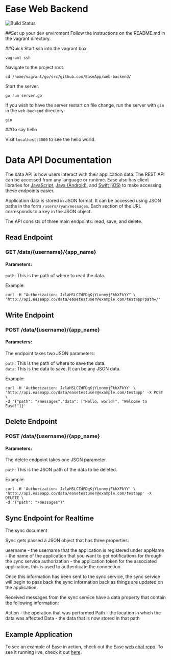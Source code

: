 # Ease Web Backend

![Build Status](https://travis-ci.org/EaseApp/web-backend.svg?branch=master)

##Set up your dev enviroment
Follow the instructions on the README.md in the vagrant directory.

##Quick Start
ssh into the vagrant box.

`vagrant ssh`

Navigate to the project root.

`cd /home/vagrant/go/src/github.com/EaseApp/web-backend/`

Start the server.

`go run server.go`

If you wish to have the server restart on file change, run the server with `gin` in the `web-backend` directory:  

`gin`


##Go say hello

Visit `localhost:3000` to see the hello world.

# Data API Documentation

The data API is how users interact with their application data.  The REST API can be accessed from any language or runtime.  Ease also has client libraries for [JavaScript](https://github.com/EaseApp/javascript-client), [Java (Android)](https://github.com/EaseApp/java-client), and [Swift (iOS)](https://github.com/EaseApp/ios-client) to make accessing these endpoints easier.

Application data is stored in JSON format. It can be accessed using JSON paths in the form `/users/ryan/messages`.  Each section of the URL corresponds to a key in the JSON object.  

The API consists of three main endpoints: read, save, and delete.  

## Read Endpoint

### GET /data/{username}/{app_name}

#### Parameters:

`path`:  This is the path of where to read the data.

Example:
```
curl -H "Authorization: JzlaHSLCZdFDqKjYLonmyjFkhXFkYY" \
'http://api.easeapp.co/data/easetestuser@example.com/testapp?path=/'

```


## Write Endpoint

### POST /data/{username}/{app_name}

#### Parameters:

The endpoint takes two JSON parameters:

`path`: This is the path of where to save the data.  
`data`: This is the data to save.  It can be any JSON data.

Example:
```
curl -H 'Authorization: JzlaHSLCZdFDqKjYLonmyjFkhXFkYY' \
'http://api.easeapp.co/data/easetestuser@example.com/testapp' -X POST \
-d '{"path": "/messages","data": ["Hello, world!", "Welcome to Ease!"]}'
```

## Delete Endpoint

### POST /data/{username}/{app_name}

#### Parameters:

The delete endpoint takes one JSON parameter.

`path`: This is the JSON path of the data to be deleted.

Example:
```
curl -H 'Authorization: JzlaHSLCZdFDqKjYLonmyjFkhXFkYY' \
'http://api.easeapp.co/data/easetestuser@example.com/testapp' -X DELETE \
-d '{"path": "/messages"}'
```

## Sync Endpoint for Realtime

The sync document

Sync gets passed a JSON object that has three properties:

username - the username that the application is registered under
appName - the name of the application that you want to get notifications for through the sync service
authorization - the application token for the associated application, this is used to authenticate the connection

Once this information has been sent to the sync service, the sync service will begin to pass back the sync information back as things are updated on the application.

Received messages from the sync service have a data property that contain the following information:

Action - the operation that was performed
Path - the location in which the data was affected
Data - the data that is now stored in that path

## Example Application

To see an example of Ease in action, check out the Ease [web chat repo](https://github.com/EaseApp/chat-repo).  To see it running live, check it out [here](http://easeapp.github.io/chat-demo/).
